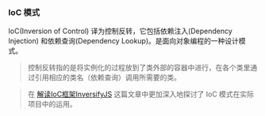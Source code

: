 ### IoC 模式

IoC(Inversion of Control) 译为控制反转，它包括依赖注入(Dependency Injection) 和依赖查询(Dependency Lookup)。是面向对象编程的一种设计模式。

> 控制反转指的是将实例化的过程放到了类外部的容器中进行，在各个类里通过引用相应的类名（依赖查询）调用所需要的类。

> 在 [解读IoC框架InversifyJS](https://github.com/MuYunyun/blog/blob/master/BasicSkill/%E7%B3%BB%E7%BB%9F%E6%9E%B6%E6%9E%84%E7%AF%87/%E8%A7%A3%E8%AF%BBIoC%E6%A1%86%E6%9E%B6InversifyJS.md) 这篇文章中更加深入地探讨了 IoC 模式在实际项目中的运用。